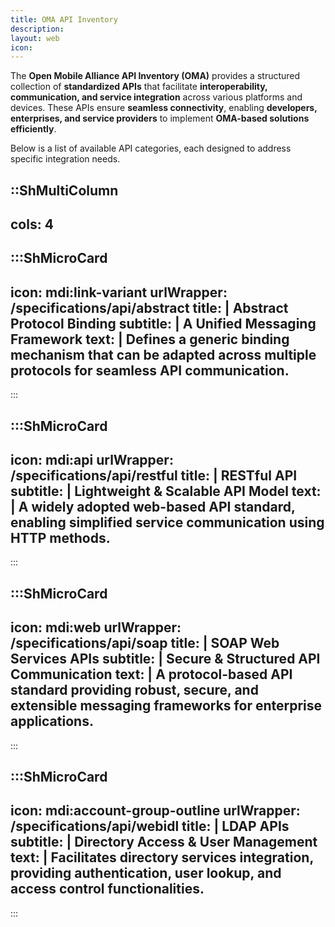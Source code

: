 ```yaml
---
title: OMA API Inventory
description:
layout: web
icon: 
---
```


The **Open Mobile Alliance API Inventory (OMA)** provides a structured collection of **standardized APIs** that facilitate **interoperability, communication, and service integration** across various platforms and devices. These APIs ensure **seamless connectivity**, enabling **developers, enterprises, and service providers** to implement **OMA-based solutions efficiently**. 

Below is a list of available API categories, each designed to address specific integration needs.

::ShMultiColumn
---
cols: 4
---

:::ShMicroCard
---
icon: mdi:link-variant
urlWrapper: /specifications/api/abstract
title: |
    Abstract Protocol Binding
subtitle: |
    A Unified Messaging Framework
text: |
    Defines a **generic binding mechanism** that can be adapted across multiple protocols for **seamless API communication**.
---
:::

:::ShMicroCard
---
icon: mdi:api
urlWrapper: /specifications/api/restful
title: |
    RESTful API
subtitle: |
    Lightweight & Scalable API Model
text: |
    A **widely adopted web-based API standard**, enabling **simplified service communication** using **HTTP methods**.
---
:::

:::ShMicroCard
---
icon: mdi:web
urlWrapper: /specifications/api/soap
title: |
    SOAP Web Services APIs
subtitle: |
    Secure & Structured API Communication
text: |
    A **protocol-based API standard** providing **robust, secure, and extensible** messaging frameworks for **enterprise applications**.
---
:::

:::ShMicroCard
---
icon: mdi:account-group-outline
urlWrapper: /specifications/api/webidl
title: |
    LDAP APIs
subtitle: |
    Directory Access & User Management
text: |
    Facilitates **directory services integration**, providing **authentication, user lookup, and access control** functionalities.
---
:::

